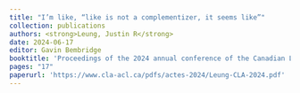 ```yaml
---
title: "I’m like, “like is not a complementizer, it seems like”"
collection: publications
authors: <strong>Leung, Justin R</strong>
date: 2024-06-17
editor: Gavin Bembridge
booktitle: 'Proceedings of the 2024 annual conference of the Canadian Linguistic Association'
pages: "17"
paperurl: 'https://www.cla-acl.ca/pdfs/actes-2024/Leung-CLA-2024.pdf'
---
```

